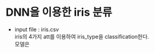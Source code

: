 # DNN을 이용한 iris 분류
- input file : iris.csv  
    iris의 4가지 att를 이용하여 iris_type을 classification한다.  
모델은 
